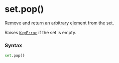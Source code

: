 # set.pop()

Remove and return an arbitrary element from the set.

Raises [`KeyError`](/exceptions/KeyError.md) if the set is empty.

### Syntax

```python
set.pop()
```